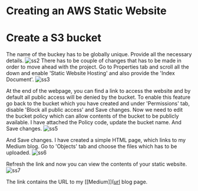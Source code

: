 # Creating an AWS Static Website

# Create a S3 bucket
The name of the buckey has to be globally unique.
Provide all the necessary details.
![ss2](https://github.com/user-attachments/assets/aedbe35f-efbd-4b2b-9a85-07b9ca55ee7d)
There has to be couple of changes that has to be made in order to move ahead with the project.
Go to Properties tab and scroll all the down and enable 'Static Website Hosting' and also provide the 'Index Document'.
![ss3](https://github.com/user-attachments/assets/fcebdbf1-d96c-4f93-a869-9ad2591eab4f)

At the end of the webpage, you can find a link to access the website and by default all public access will be denied by the bucket. To enable this feature go back to the bucket which you have created and under 'Permissions' tab, disable 'Block all public access' and Save changes.
Now we need to edit the bucket policy which can allow contents of the bucket to be publicly available. I have attached the Policy code, update the bucket name. And Save changes.
![ss5](https://github.com/user-attachments/assets/e87d1157-3314-40e0-bd69-7ccb3d5a247c)

And Save changes.
I have created a simple HTML page, which links to my Medium blog.
Go to 'Objects' tab and choose the files which has to be uploaded. 
![ss6](https://github.com/user-attachments/assets/9e293522-6131-44af-89e4-7a2336837934)

Refresh the link and now you can view the contents of your static website.
![ss7](https://github.com/user-attachments/assets/d6cba11e-de2e-456b-8f8e-f50e9beb5b9b)

The link contains the URL to my [[Medium]]([url](https://shreyassrinivasa297.medium.com/) blog page.
